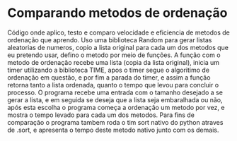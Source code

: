 # Comparando metodos de ordenação
Código onde aplico, testo e comparo velocidade e eficiencia de metodos de ordenação que aprendo.
Uso uma biblioteca Random para gerar listas aleatorias de numeros, copio a lista original para cada um dos metodos que eu pretendo usar, defino o metodo por meio de funções.
A função com o metodo de ordenação recebe uma lista (copia da lista original), inicia um timer utilizando a biblioteca TIME, apos o timer segue o algoritimo de ordenação em questão, e por fim a parada do timer, e assim a função retorna tanto a lista ordenada, quanto o tempo que levou para concluir o processo.
O programa recebe uma entrada com o tamanho desejado a se gerar a lista, e em seguida se deseja que a lista seja embaralhada ou não, após esta escolha o programa começa a ordenação um metodo por vez, e mostra o tempo levado para cada um dos metodos.
Para fins de comparação o programa tambem roda o tim sort nativo do python atraves de .sort, e apresenta o tempo deste metodo nativo junto com os demais.

